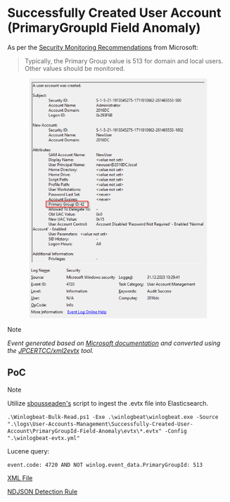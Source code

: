 # Successfully Created User Account (PrimaryGroupId Field Anomaly)

As per the [Security Monitoring Recommendations](https://learn.microsoft.com/en-us/previous-versions/windows/it-pro/windows-10/security/threat-protection/auditing/event-4720#security-monitoring-recommendations) from Microsoft:
> Typically, the Primary Group value is 513 for domain and local users. Other values should be monitored.

<div align="center">
    <img alt="Successfully Created User Account (PrimaryGroupId Field Anomaly)" src="/logs/User-Accounts-Management/Successfully-Created-User-Account/PrimaryGroupId-Field-Anomaly/img/PrimaryGroupId-Field-Anomaly.png" width="80%">
</div>

> [!NOTE]
> *Event generated based on [Microsoft documentation](https://learn.microsoft.com/en-us/previous-versions/windows/it-pro/windows-10/security/threat-protection/auditing/event-4720) and converted using the [JPCERTCC/xml2evtx](https://github.com/JPCERTCC/xml2evtx) tool.*

## PoC
> [!NOTE]
> Utilize [sbousseaden's](https://github.com/sbousseaden/EVTX-ATTACK-SAMPLES) script to ingest the .evtx file into Elasticsearch.

```
.\Winlogbeat-Bulk-Read.ps1 -Exe .\winlogbeat\winlogbeat.exe -Source ".\logs\User-Accounts-Management\Successfully-Created-User-Account\PrimaryGroupId-Field-Anomaly\evtx\*.evtx" -Config ".\winlogbeat-evtx.yml"
```

Lucene query:

```
event.code: 4720 AND NOT winlog.event_data.PrimaryGroupId: 513
```

[XML File](/logs/User-Accounts-Management/Successfully-Created-User-Account/PrimaryGroupId-Field-Anomaly/xml/PrimaryGroupId-Field-Anomaly.xml)

[NDJSON Detection Rule](/logs/User-Accounts-Management/Successfully-Created-User-Account/PrimaryGroupId-Field-Anomaly/ndjson/PrimaryGroupId-Field-Anomaly.ndjson)